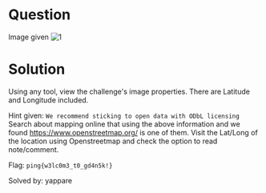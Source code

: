 # Question
Image given ![1](https://i.ibb.co/S46wD8d5/stogi.png)

# Solution
Using any tool, view the challenge's image properties. There are Latitude and Longitude included.

Hint given: `We recommend sticking to open data with ODbL licensing`
Search about mapping online that using the above information and we found  https://www.openstreetmap.org/ is one of them. Visit the Lat/Long of the location using Openstreetmap and check the option to read note/comment.

Flag: `ping{w3lc0m3_t0_gd4n5k!}`


Solved by: yappare